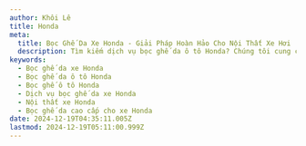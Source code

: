 ```yaml
---
author: Khôi Lê
title: Honda
meta:
  title: Bọc Ghế Da Xe Honda - Giải Pháp Hoàn Hảo Cho Nội Thất Xe Hơi
  description: Tìm kiếm dịch vụ bọc ghế da ô tô Honda? Chúng tôi cung cấp giải pháp bọc ghế da xe Honda chất lượng cao, bền đẹp và thời trang, giúp nâng tầm đẳng cấp nội thất xe hơi của bạn.
keywords:
  - Bọc ghế da xe Honda
  - Bọc ghế da ô tô Honda
  - Bọc ghế ô tô Honda
  - Dịch vụ bọc ghế da xe Honda
  - Nội thất xe Honda
  - Bọc ghế da cao cấp cho xe Honda
date: 2024-12-19T04:35:11.005Z
lastmod: 2024-12-19T05:11:00.999Z
---
```

